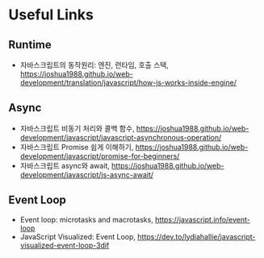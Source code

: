# Useful Links

## Runtime

- 자바스크립트의 동작원리: 엔진, 런타임, 호출 스택, <https://joshua1988.github.io/web-development/translation/javascript/how-js-works-inside-engine/>

## Async

- 자바스크립트 비동기 처리와 콜백 함수, <https://joshua1988.github.io/web-development/javascript/javascript-asynchronous-operation/>
- 자바스크립트 Promise 쉽게 이해하기, <https://joshua1988.github.io/web-development/javascript/promise-for-beginners/>
- 자바스크립트 async와 await, <https://joshua1988.github.io/web-development/javascript/js-async-await/>

## Event Loop

- Event loop: microtasks and macrotasks, <https://javascript.info/event-loop>
- JavaScript Visualized: Event Loop, <https://dev.to/lydiahallie/javascript-visualized-event-loop-3dif>
